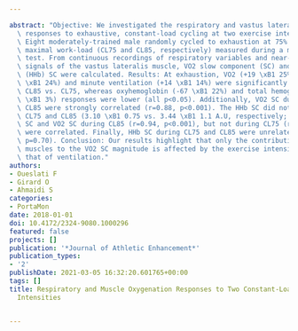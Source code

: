 ---
abstract: "Objective: We investigated the respiratory and vastus lateralis oxygenation\
  \ responses to exhaustive, constant-load cycling at two exercise intensities. Methods:\
  \ Eight moderately-trained male randomly cycled to exhaustion at 75% and 85% of\
  \ maximal work-load (CL75 and CL85, respectively) measured during a maximal incremental\
  \ test. From continuous recordings of respiratory variables and near-infrared spectroscopy\
  \ signals of the vastus lateralis muscle, VO2 slow component (SC) and deoxyhemoglobin\
  \ (HHb) SC were calculated. Results: At exhaustion, VO2 (+19 \xB1 25%), VO2 SC (+59\
  \ \xB1 24%) and minute ventilation (+14 \xB1 14%) were significantly higher during\
  \ CL85 vs. CL75, whereas oxyhemoglobin (-67 \xB1 22%) and total hemoglobin (-36\
  \ \xB1 3%) responses were lower (all p<0.05). Additionally, VO2 SC during CL75 and\
  \ CL85 were strongly correlated (r=0.88, p<0.001). The HHb SC did not differ between\
  \ CL75 and CL85 (3.10 \xB1 0.75 vs. 3.44 \xB1 1.1 A.U, respectively; p=0.60). HHb\
  \ SC and VO2 SC during CL85 (r=0.94, p<0.001), but not during CL75 (r=-0.08, p=0.90),\
  \ were correlated. Finally, HHb SC during CL75 and CL85 were unrelated (r=-0.20,\
  \ p=0.70). Conclusion: Our results highlight that only the contribution of locomotor\
  \ muscles to the VO2 SC magnitude is affected by the exercise intensity and not\
  \ that of ventilation."
authors:
- Oueslati F
- Girard O
- Ahmaidi S
categories:
- PortaMon
date: 2018-01-01
doi: 10.4172/2324-9080.1000296
featured: false
projects: []
publication: '*Journal of Athletic Enhancement*'
publication_types:
- '2'
publishDate: 2021-03-05 16:32:20.601765+00:00
tags: []
title: Respiratory and Muscle Oxygenation Responses to Two Constant-Load Exercise
  Intensities

---
